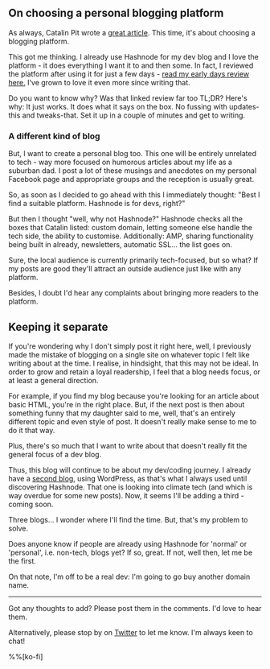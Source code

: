 ## On choosing a personal blogging platform

As always, Catalin Pit wrote a [great article](https://catalins.tech/should-developers-use-an-existing-blogging-platform-or-build-a-blog-from-scratch). This time, it's about choosing a blogging platform.

This got me thinking. I already use Hashnode for my dev blog and I love the platform - it does everything I want it to and then some. In fact, I reviewed the platform after using it for just a few days - [read my early days review here.](https://blog.aldercode.com/2-days-on-hashnode-early-impressions) I've grown to love it even more since writing that. 

Do you want to know why? Was that linked review far too TL;DR? Here's why: It just works. It does what it says on the box. No fussing with updates-this and tweaks-that. Set it up in a couple of minutes and get to writing. 

### A different kind of blog ###

But, I want to create a personal blog too. This one will be entirely unrelated to tech - way more focused on humorous articles about my life as a suburban dad. I post a lot of these musings and anecdotes on my personal Facebook page and appropriate groups and the reception is usually great. 

So, as soon as I decided to go ahead with this I immediately thought: "Best I find a suitable platform. Hashnode is for devs, right?"

But then I thought "well, why not Hashnode?" Hashnode checks all the boxes that Catalin listed: custom domain, letting someone else handle the tech side, the ability to customise. Additionally: AMP, sharing functionality being built in already, newsletters, automatic SSL... the list goes on. 

Sure, the local audience is currently primarily tech-focused, but so what? If my posts are good they'll attract an outside audience just like with any platform. 

Besides, I doubt I'd hear any complaints about bringing more readers to the platform.

## Keeping it separate ##

If you're wondering why I don't simply post it right here, well, I previously made the mistake of blogging on a single site on whatever topic I felt like writing about at the time. I realise, in hindsight, that this may not be ideal. In order to grow and retain a loyal readership, I feel that a blog needs focus, or at least a general direction. 

For example, if you find my blog because you're looking for an article about basic HTML, you're in the right place. But, if the next post is then about something funny that my daughter said to me, well, that's an entirely different topic and even style of post. It doesn't really make sense to me to do it that way.

Plus, there's so much that I want to write about that doesn't really fit the general focus of a dev blog.

Thus, this blog will continue to be about my dev/coding journey. I already have a [second blog](https://codingclimate.com/), using WordPress, as that's what I always used until discovering Hashnode. That one is looking into climate tech (and which is way overdue for some new posts). Now, it seems I'll be adding a third - coming soon.

Three blogs... I wonder where I'll find the time. But, that's my problem to solve.

Does anyone know if people are already using Hashnode for 'normal' or 'personal', i.e. non-tech, blogs yet? If so, great. If not, well then, let me be the first.

On that note, I'm off to be a real dev: I'm going to go buy another domain name.

---
Got any thoughts to add? Please post them in the comments. I'd love to hear them.

Alternatively, please stop by on [Twitter](https://twitter.com/aldercode) to let me know. I'm always keen to chat! 

%%[ko-fi]
